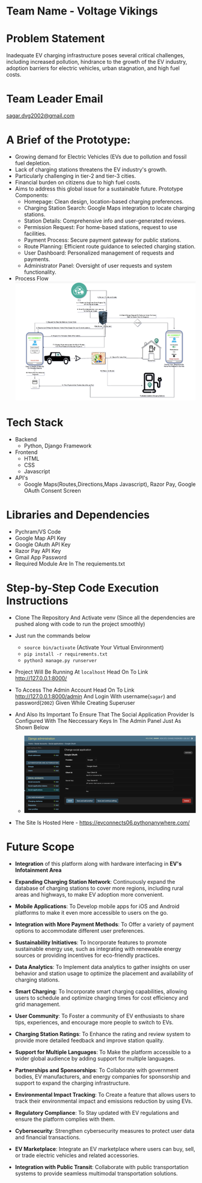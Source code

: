 # Team Name - Voltage Vikings
# Problem Statement  
Inadequate EV charging infrastructure poses several critical challenges,
including increased pollution, hindrance to the growth of the EV industry,
adoption barriers for electric vehicles, urban stagnation, and high fuel costs.
# Team Leader Email 
sagar.dvg2002@gmail.com
# A Brief of the Prototype:
- Growing demand for Electric Vehicles (EVs due to pollution and fossil fuel depletion.
- Lack of charging stations threatens the EV industry's growth.
- Particularly challenging in tier-2 and tier-3 cities.
- Financial burden on citizens due to high fuel costs.
- Aims to address this global issue for a sustainable future.
Prototype Components:
  - Homepage: Clean design, location-based charging preferences.
  - Charging Station Search: Google Maps integration to locate charging stations.
  - Station Details: Comprehensive info and user-generated reviews.
  - Permission Request: For home-based stations, request to use facilities.
  - Payment Process: Secure payment gateway for public stations.
  - Route Planning: Efficient route guidance to selected charging station.
  - User Dashboard: Personalized management of requests and payments.
  - Administrator Panel: Oversight of user requests and system functionality.
- Process Flow![Image Alt Text](flow.png)
# Tech Stack
- Backend
  -  Python, Django Framework
- Frontend 
  - HTML
  - CSS
  - Javascript
- API's
  -  Google Maps(Routes,Directions,Maps Javascript), Razor Pay, Google OAuth Consent Screen
# Libraries and Dependencies
- Pychram/VS Code
- Google Map API Key
- Google OAuth API Key
- Razor Pay API Key
- Gmail App Password
- Required Module Are In The requiements.txt
# Step-by-Step Code Execution Instructions
- Clone The Repository And Activate venv (Since all the dependencies are pushed along with code to run the project smoothly)
- Just run the commands below
  - `source bin/activate` (Activate Your Virtual Environment)
  - `pip install -r requirements.txt`
  -  `python3 manage.py runserver`

-  Project Will Be Running At `localhost` Head On To Link http://127.0.0.1:8000/
  - To Access The Admin Account Head On To Link http://127.0.0.1:8000/admin And Login With username(`sagar`) and password(`2002`) Given While Creating Superuser
  - And Also Its Important To Ensure That The Social Application Provider Is Configured With The Neccessary Keys In The Admin Panel Just As Shown Below
    - ![Image Alt Text](soc_app.png)
- The Site Is Hosted Here - https://evconnects06.pythonanywhere.com/
# Future Scope
- **Integration** of this platform along with hardware interfacing in **EV's Infotainment Area**
- **Expanding Charging Station Network**: Continuously expand the database of charging stations to cover more regions, including rural areas and highways, to make EV adoption more convenient.

- **Mobile Applications**: To Develop mobile apps for iOS and Android platforms to make it even more accessible to users on the go.

- **Integration with More Payment Methods**: To Offer a variety of payment options to accommodate different user preferences.

- **Sustainability Initiatives**: To Incorporate features to promote sustainable energy use, such as integrating with renewable energy sources or providing incentives for eco-friendly practices.

- **Data Analytics**: To Implement data analytics to gather insights on user behavior and station usage to optimize the placement and availability of charging stations.

- **Smart Charging**: To Incorporate smart charging capabilities, allowing users to schedule and optimize charging times for cost efficiency and grid management.

- **User Community**: To Foster a community of EV enthusiasts to share tips, experiences, and encourage more people to switch to EVs.

- **Charging Station Ratings**: To Enhance the rating and review system to provide more detailed feedback and improve station quality.

- **Support for Multiple Languages**: To Make the platform accessible to a wider global audience by adding support for multiple languages.

- **Partnerships and Sponsorships**: To Collaborate with government bodies, EV manufacturers, and energy companies for sponsorship and support to expand the charging infrastructure.

- **Environmental Impact Tracking**: To Create a feature that allows users to track their environmental impact and emissions reduction by using EVs.

- **Regulatory Compliance**: To Stay updated with EV regulations and ensure the platform complies with them.

- **Cybersecurity**: Strengthen cybersecurity measures to protect user data and financial transactions.

- **EV Marketplace**: Integrate an EV marketplace where users can buy, sell, or trade electric vehicles and related accessories.

- **Integration with Public Transit**: Collaborate with public transportation systems to provide seamless multimodal transportation solutions.


